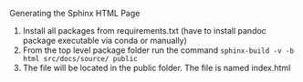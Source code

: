 Generating the Sphinx HTML Page

1. Install all packages from requirements.txt (have to install pandoc package executable via conda or manually)
2. From the top level package folder run the command `sphinx-build -v -b html src/docs/source/ public`
3. The file will be located in the public folder. The file is named index.html

